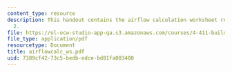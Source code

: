```yaml
---
content_type: resource
description: This handout contains the airflow calculation worksheet related to Lab
  2.
file: https://ol-ocw-studio-app-qa.s3.amazonaws.com/courses/4-411-building-technology-laboratory-spring-2004/7389cf4273c5bedbedcebd81fa003400_airflowcalc_ws.pdf
file_type: application/pdf
resourcetype: Document
title: airflowcalc_ws.pdf
uid: 7389cf42-73c5-bedb-edce-bd81fa003400
---
```


